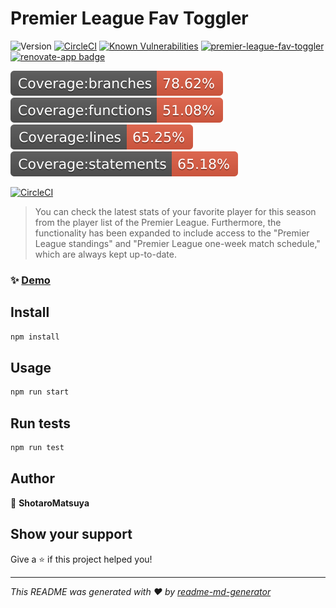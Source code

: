 # Premier League Fav Toggler
![Version](https://img.shields.io/badge/version-1.2.1-blue.svg?cacheSeconds=2592000)
[![CircleCI](https://dl.circleci.com/status-badge/img/gh/ShotaroMatsuya/premier-league-fav-toggler/tree/master.svg?style=svg)](https://dl.circleci.com/status-badge/redirect/gh/ShotaroMatsuya/premier-league-fav-toggler/tree/master) [![Known Vulnerabilities](https://snyk.io/test/github/ShotaroMatsuya/premier-league-fav-toggler/badge.svg)](https://snyk.io/test/github/ShotaroMatsuya/premier-league-fav-toggler)  [![premier-league-fav-toggler](https://img.shields.io/endpoint?url=https://cloud.cypress.io/badge/detailed/khdjk9&style=plastic&logo=cypress)](https://cloud.cypress.io/projects/khdjk9/runs) [![renovate-app badge][renovate-badge]][renovate-app]

![](./badges/badge-branches.svg) ![](./badges/badge-functions.svg) ![](./badges/badge-lines.svg) ![](./badges/badge-statements.svg)

[![CircleCI](https://dl.circleci.com/insights-snapshot/gh/ShotaroMatsuya/premier-league-fav-toggler/master/build-and-deploy/badge.svg?window=90d)](https://app.circleci.com/insights/github/ShotaroMatsuya/premier-league-fav-toggler/workflows/build-and-deploy/overview?branch=master&reporting-window=last-90-days&insights-snapshot=true)  

> You can check the latest stats of your favorite player for this season from the player list of the Premier League. Furthermore, the functionality has been expanded to include access to the &#34;Premier League standings&#34; and &#34;Premier League one-week match schedule,&#34; which are always kept up-to-date.

### ✨ [Demo](https://premier-league-fav-toggler.web.app/)

## Install

```sh
npm install
```

## Usage

```sh
npm run start
```

## Run tests

```sh
npm run test
```

## Author

👤 **ShotaroMatsuya**


## Show your support

Give a ⭐️ if this project helped you!


***
_This README was generated with ❤️ by [readme-md-generator](https://github.com/kefranabg/readme-md-generator)_

[renovate-badge]: https://img.shields.io/badge/renovate-app-blue.svg
[renovate-app]: https://renovateapp.com/
